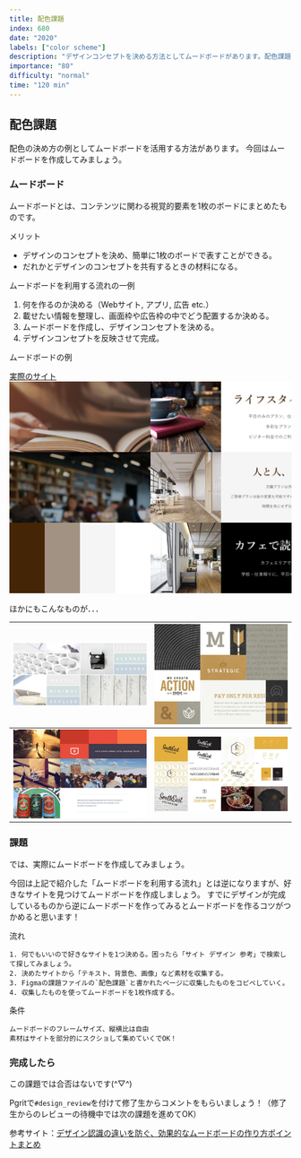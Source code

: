 ```yaml
---
title: 配色課題
index: 680
date: "2020"
labels: ["color scheme"]
description: "デザインコンセプトを決める方法としてムードボードがあります。配色課題では実際にムードボードを作成してみましょう。"
importance: "80"
difficulty: "normal"
time: "120 min"
---
```


## 配色課題

配色の決め方の例としてムードボードを活用する方法があります。
今回はムードボードを作成してみましょう。

### ムードボード

ムードボードとは、コンテンツに関わる視覚的要素を1枚のボードにまとめたものです。

メリット
- デザインのコンセプトを決め、簡単に1枚のボードで表すことができる。
- だれかとデザインのコンセプトを共有するときの材料になる。

ムードボードを利用する流れの一例
1. 何を作るのか決める（Webサイト, アプリ, 広告 etc.）
2. 載せたい情報を整理し、画面枠や広告枠の中でどう配置するか決める。
3. ムードボードを作成し、デザインコンセプトを決める。
4. デザインコンセプトを反映させて完成。

ムードボードの例

[実際のサイト](https://demo.tcd-theme.com/tcd063/)
![サイトのムードボード](./img/moodboard-demosite.png)

ほかにもこんなものが．．．

| ![mood-board-1](./img/mood-board-1.jpg) | ![mood-board-2](./img/mood-board-2.jpg) |
| --------------------------------------- | --------------------------------------- |
| ![mood-board-3](./img/mood-board-3.jpg) | ![mood-board-4](./img/mood-board-4.jpg) |


### 課題

では、実際にムードボードを作成してみましょう。

今回は上記で紹介した「ムードボードを利用する流れ」とは逆になりますが、好きなサイトを見つけてムードボードを作成しましょう。
すでにデザインが完成しているものから逆にムードボードを作ってみるとムードボードを作るコツがつかめると思います！

流れ
```
1. 何でもいいので好きなサイトを1つ決める。困ったら「サイト デザイン 参考」で検索して探してみましょう。
2. 決めたサイトから「テキスト、背景色、画像」など素材を収集する。
3. Figmaの課題ファイルの`配色課題`と書かれたページに収集したものをコピペしていく。
4. 収集したものを使ってムードボードを1枚作成する。
```

条件
```
ムードボードのフレームサイズ、縦横比は自由
素材はサイトを部分的にスクショして集めていくでOK！
```

### 完成したら

この課題では合否はないです(^▽^)

Pgritで`#design_review`を付けて修了生からコメントをもらいましょう！（修了生からのレビューの待機中では次の課題を進めてOK）

 参考サイト：[デザイン認識の違いを防ぐ、効果的なムードボードの作り方ポイントまとめ](https://photoshopvip.net/87871)
